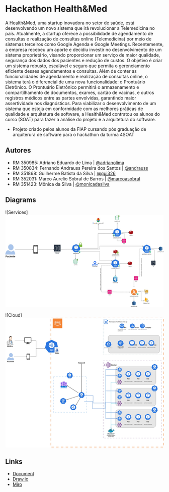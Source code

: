 # Hackathon Health&Med

A Health&Med, uma startup inovadora no setor de saúde, está desenvolvendo um novo sistema que irá revolucionar a Telemedicina no país. Atualmente, a startup oferece a possibilidade de agendamento de consultas e realização de consultas online (Telemedicina) por meio de sistemas terceiros como Google Agenda e Google Meetings. 
Recentemente, a empresa recebeu um aporte e decidiu investir no desenvolvimento de um sistema proprietário, visando proporcionar um serviço de maior qualidade, segurança dos dados dos pacientes e redução de custos. O objetivo é criar um sistema robusto, escalável e seguro que permita o gerenciamento eficiente desses agendamentos e consultas. 
Além de conter as funcionalidades de agendamento e realização de consultas online, o sistema terá o diferencial de uma nova funcionalidade: o Prontuário Eletrônico. O Prontuário Eletrônico permitirá o armazenamento e compartilhamento de documentos, exames, cartão de vacinas, e outros registros médicos entre as partes envolvidas, garantindo maior assertividade nos diagnósticos. 
Para viabilizar o desenvolvimento de um sistema que esteja em conformidade com as melhores práticas de qualidade e arquitetura de software, a Health&Med contratou os alunos do curso (SOAT) para fazer a análise do projeto e a arquitetura do software. 


* Projeto criado pelos alunos da FIAP cursando pós graduação de arquiterura de software para o hackathon da turma 4SOAT

## Autores

- RM 350985: Adriano Eduardo de Lima | [@adrianolima](https://github.com/adrianolima)
- RM 350834: Fernando Andrauss Pereira dos Santos | [@andrauss](https://github.com/Andrauss)
- RM 351868: Guilherme Batista da Silva | [@gui326](https://github.com/gui326)
- RM 352031: Marco Aurelio Sobral de Barros | [@marcoasobral](https://github.com/marcoasobral)
- RM 351423: Mônica da Silva | [@monicadasilva](https://github.com/monicadasilva)



## Diagrams

![Services]<img src="Services.jpg">

![Cloud] <img src= "cloud.jpg">
## Links

 - [Document](https://docs.google.com/document/d/1je8_gPBbDnRtXA6b7wbqdgh3RXq6ntDuDjobpLuA5LA/edit)
 - [Draw.io](https://app.diagrams.net/#G1XOYGx0tMhSciDjIOgD73xDl7Y2pCdl1V#%7B%22pageId%22%3A%220pTkZpLr6KHycclPthgg%22%7D)
 - [Miro](https://miro.com/app/board/uXjVKw-tZFs=/)
